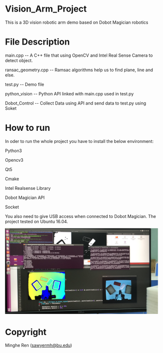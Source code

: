 # Vision_Arm_Project
This is a 3D vision robotic arm demo based on Dobot Magician robotics


# File Description 
main.cpp  -- A C++ file that using OpenCV and Intel Real Sense Camera to detect object.

ransac_geometry.cpp  -- Ramsac algorithms help us to find plane, line and else.

test.py -- Demo file

python_vision -- Python API linked with main.cpp used in test.py

Dobot_Control -- Collect Data using API and send data to test.py using Soket

# How to run

In oder to run the whole project you have to install the below environment:

Python3 

Opencv3

Qt5

Cmake

Intel Realsense Library

Dobot Magician API

Socket

You also need to give USB access when connected to Dobot Magician. The project tested on Ubuntu 16.04.

![picture](Demo1.JPG)

# Copyright 
Minghe Ren (sawyermh@bu.edu)
